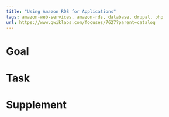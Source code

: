 ```yaml
---
title: "Using Amazon RDS for Applications"
tags: amazon-web-services, amazon-rds, database, drupal, php
url: https://www.qwiklabs.com/focuses/7627?parent=catalog
---
```


# Goal

# Task

# Supplement
